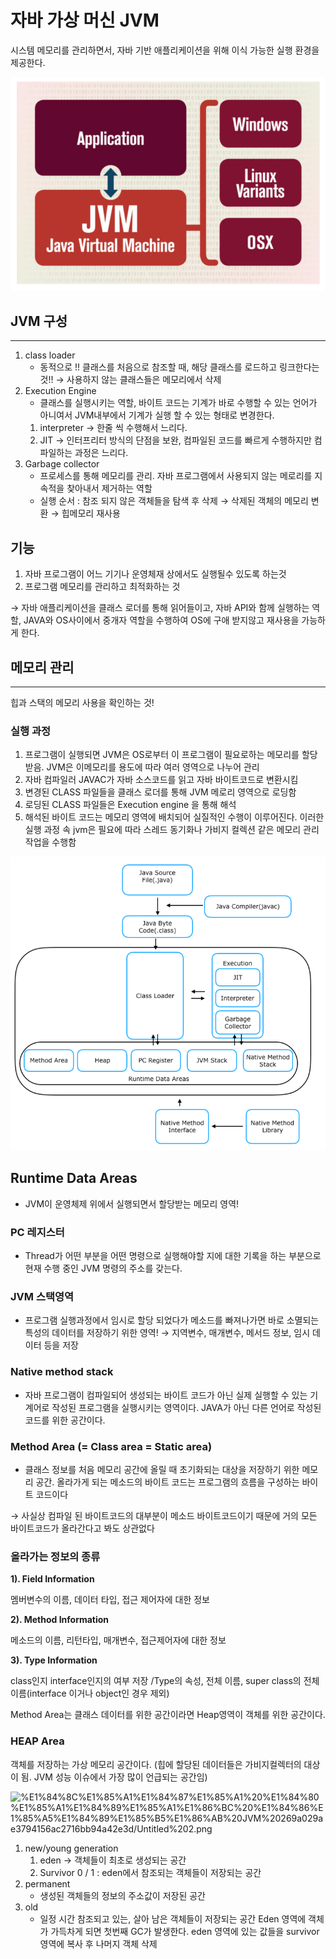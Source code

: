 # 자바 가상 머신 JVM

시스템 메모리를 관리하면서, 자바 기반 애플리케이션을 위해 이식 가능한 실행 환경을 제공한다.

![%E1%84%8C%E1%85%A1%E1%84%87%E1%85%A1%20%E1%84%80%E1%85%A1%E1%84%89%E1%85%A1%E1%86%BC%20%E1%84%86%E1%85%A5%E1%84%89%E1%85%B5%E1%86%AB%20JVM%20269a029ae3794156ac2716bb94a42e3d/Untitled.png](./객체지향/image/jvm.png)

## JVM 구성

---

1. class loader 
    - 동적으로 !! 클래스를 처음으로 참조할 때, 해당 클래스를 로드하고 링크한다는 것!! → 사용하지 않는 클래스들은 메모리에서 삭제
2. Execution Engine
    - 클래스를 실행시키는 역할, 바이트 코드는 기계가 바로 수행할 수 있는 언어가 아니여서 JVM내부에서 기계가 실행 할 수 있는 형태로 변경한다.
    1. interpreter → 한줄 씩 수행해서 느리다.
    2. JIT → 인터프리터 방식의 단점을 보완, 컴파일된 코드를 빠르게 수행하지만 컴파일하는 과정은 느리다.
3. Garbage collector
    - 프로세스를 통해 메모리를 관리.  자바 프로그램에서 사용되지 않는 메로리를 지속적을 찾아내서 제거하는 역할
    - 실행 순서 : 참조 되지 않은 객체들을 탐색 후 삭제 → 삭제된 객체의 메모리 변환 → 힙메모리 재사용

## 기능

1. 자바 프로그램이 어느 기기나 운영체재 상에서도 실행될수 있도록  하는것
2. 프로그램 메모리를 관리하고 최적화하는 것

→ 자바 애플리케이션을 클래스 로더를 통해 읽어들이고, 자바 API와 함께 실행하는 역할, JAVA와 OS사이에서 중개자 역할을 수행하여 OS에 구애 받지않고 재사용을 가능하게 한다.

## 메모리 관리

---

힙과 스택의 메모리 사용을 확인하는 것!

### 실행 과정

1. 프로그램이 실행되면 JVM은 OS로부터 이 프로그램이 필요로하는 메모리를 할당받음. JVM은 이메모리를 용도에 따라 여러 영역으로 나누어 관리
2. 자바 컴파일러 JAVAC가 자바 소스코드를 읽고 자바 바이트코드로 변환시킴
3. 변경된 CLASS 파일들을 클래스 로더를 통해 JVM 메로리 영역으로 로딩함
4. 로딩된 CLASS 파일들은 Execution engine 을 통해 해석
5. 해석된 바이트 코드는 메모리 영역에 배치되어 실질적인 수행이 이루어진다. 이러한 실행 과정 속 jvm은 필요에 따라 스레드 동기화나 가비지 컬렉션 같은 메모리 관리 작업을 수행함

![%E1%84%8C%E1%85%A1%E1%84%87%E1%85%A1%20%E1%84%80%E1%85%A1%E1%84%89%E1%85%A1%E1%86%BC%20%E1%84%86%E1%85%A5%E1%84%89%E1%85%B5%E1%86%AB%20JVM%20269a029ae3794156ac2716bb94a42e3d/Untitled%201.png](./객체지향/image/jvm01.png)

## Runtime Data Areas

- JVM이 운영체제 위에서 실행되면서 할당받는 메모리 영역!

### PC 레지스터

- Thread가 어떤 부분을 어떤 명령으로 실행해야할 지에 대한 기록을 하는 부분으로 현재 수행 중인 JVM 명령의 주소를 갖는다.

### JVM 스택영역

- 프로그램 실행과정에서 임시로 할당 되었다가 메소드를 빠져나가면 바로 소멸되는 특성의 데이터를 저장하기 위한 영역! → 지역변수, 매개변수, 메서드 정보, 임시 데이터 등을 저장

### Native method stack

- 자바 프로그램이 컴파일되어 생성되는 바이트 코드가 아닌 실제 실행할 수 있는 기계어로 작성된 프로그램을 실행시키는 영역이다. JAVA가 아닌 다른 언어로 작성된 코드를 위한 공간이다.

### Method Area (= Class area = Static area)

- 클래스 정보를 처음 메모리 공간에 올릴 때 초기화되는 대상을 저장하기 위한 메모리 공간. 올라가게 되는 메소드의 바이트 코드는 프로그램의 흐름을 구성하는 바이트 코드이다

→ 사실상 컴파일 된 바이트코드의 대부분이 메소드 바이트코드이기 때문에 거의 모든 바이트코드가 올라간다고 봐도 상관없다

### **올라가는 정보의 종류**

**1). Field Information**

멤버변수의 이름, 데이터 타입, 접근 제어자에 대한 정보

**2). Method Information**

메소드의 이름, 리턴타입, 매개변수, 접근제어자에 대한 정보

**3). Type Information**

class인지 interface인지의 여부 저장 /Type의 속성, 전체 이름, super class의 전체 이름(interface 이거나 object인 경우 제외)

Method Area는 클래스 데이터를 위한 공간이라면 Heap영역이 객체를 위한 공간이다.

### HEAP Area

객체를 저장하는 가상 메모리 공간이다. (힙에 할당된 데이터들은 가비지컬렉터의 대상이 됨. JVM 성능 이슈에서 가장 많이 언급되는 공간임)

![%E1%84%8C%E1%85%A1%E1%84%87%E1%85%A1%20%E1%84%80%E1%85%A1%E1%84%89%E1%85%A1%E1%86%BC%20%E1%84%86%E1%85%A5%E1%84%89%E1%85%B5%E1%86%AB%20JVM%20269a029ae3794156ac2716bb94a42e3d/Untitled%202.png](%E1%84%8C%E1%85%A1%E1%84%87%E1%85%A1%20%E1%84%80%E1%85%A1%E1%84%89%E1%85%A1%E1%86%BC%20%E1%84%86%E1%85%A5%E1%84%89%E1%85%B5%E1%86%AB%20JVM%20269a029ae3794156ac2716bb94a42e3d/Untitled%202.png)

1. new/young generation 
    1. eden →  객체들이 최초로 생성되는 공간
    2. Survivor 0 / 1 : eden에서 참조되는 객체들이 저장되는 공간
2. permanent 
    - 생성된 객체들의 정보의 주소값이 저장된 공간
3. old
    - 일정 시간 참조되고 있는, 살아 남은 객체들이 저장되는 공간 Eden 영역에 객체가 가득차게 되면 첫번째 GC가 발생한다. eden 영역에 있는 값들을 survivor 영역에 복사 후 나머지 객체 삭제
